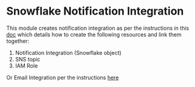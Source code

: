 # Snowflake Notification Integration

This module creates notification integration as per the instructions in this [doc](https://docs.snowflake.com/en/user-guide/data-load-snowpipe-errors-sns.html#:~:text=A%20notification%20integration%20is%20a,integration%20can%20support%20multiple%20pipes.) which details how to create the following resources and link them together:

1. Notification Integration (Snowflake object)
2. SNS topic
3. IAM Role

Or Email Integration per the instructions [here]([[url](https://docs.snowflake.com/en/user-guide/email-stored-procedures#creating-a-notification-integration)](here))
